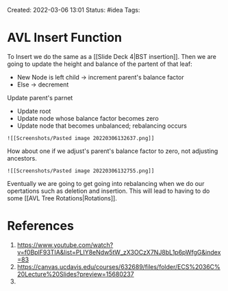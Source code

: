 Created: 2022-03-06 13:01
Status: #idea
Tags:
# AVL Insert Function
To Insert we do the same as a [[Slide Deck 4|BST insertion]].
Then we are going to update the height and balance of the partent of that leaf:
* New Node is left child -> increment parent's balance factor
* Else -> decrement

Update parent's parnet
* Update root
* Update node whose balance factor becomes zero
* Update node that becomes unbalanced; rebalancing occurs

```ad-example
![[Screenshots/Pasted image 20220306132637.png]]

```
How about one if we adjust's parent's balance factor to zero, not adjusting ancestors.
```ad-example
![[Screenshots/Pasted image 20220306132755.png]]

```
Eventually we are going to get going into rebalancing when we do our opertations such as deletion and insertion. This will lead to having to do some [[AVL Tree Rotations|Rotations]].


# References
1. https://www.youtube.com/watch?v=f0BplF93TIA&list=PLIY8eNdw5tW_zX3OCzX7NJ8bL1p6pWfgG&index=83
2. https://canvas.ucdavis.edu/courses/632689/files/folder/ECS%2036C%20Lecture%20Slides?preview=15680237
3. 

